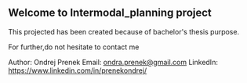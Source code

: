 ## Welcome to Intermodal_planning project

This projected has been created because of bachelor's thesis purpose. 

For further,do not hesitate to contact me

Author: Ondrej Prenek
Email: ondra.prenek@gmail.com
LinkedIn: https://www.linkedin.com/in/prenekondrej/


